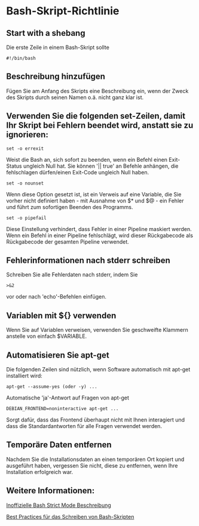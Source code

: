 # Bash-Skript-Richtlinie

## Start with a shebang
Die erste Zeile in einem Bash-Skript sollte

    #!/bin/bash

## Beschreibung hinzufügen
Fügen Sie am Anfang des Skripts eine Beschreibung ein, wenn der Zweck des Skripts durch seinen Namen o.ä. nicht ganz klar ist.

## Verwenden Sie die folgenden set-Zeilen, damit Ihr Skript bei Fehlern beendet wird, anstatt sie zu ignorieren:

    set -o errexit
Weist die Bash an, sich sofort zu beenden, wenn ein Befehl einen Exit-Status ungleich Null hat. Sie können '|| true' an Befehle anhängen, die fehlschlagen dürfen/einen Exit-Code ungleich Null haben.

    set -o nounset
Wenn diese Option gesetzt ist, ist ein Verweis auf eine Variable, die Sie vorher nicht definiert haben - mit Ausnahme von $* und $@ - ein Fehler und führt zum sofortigen Beenden des Programms.

    set -o pipefail
Diese Einstellung verhindert, dass Fehler in einer Pipeline maskiert werden. Wenn ein Befehl in einer Pipeline fehlschlägt, wird dieser Rückgabecode als Rückgabecode der gesamten Pipeline verwendet.

## Fehlerinformationen nach stderr schreiben
Schreiben Sie alle Fehlerdaten nach stderr, indem Sie

    >&2
vor oder nach 'echo'-Befehlen einfügen.

## Variablen mit ${} verwenden
Wenn Sie auf Variablen verweisen, verwenden Sie geschweifte Klammern anstelle von einfach $VARIABLE.

## Automatisieren Sie apt-get
Die folgenden Zeilen sind nützlich, wenn Software automatisch mit apt-get installiert wird:

    apt-get --assume-yes (oder -y) ...
Automatische 'ja'-Antwort auf Fragen von apt-get

    DEBIAN_FRONTEND=noninteractive apt-get ...
Sorgt dafür, dass das Frontend überhaupt nicht mit Ihnen interagiert und dass die Standardantworten für alle Fragen verwendet werden.

## Temporäre Daten entfernen
Nachdem Sie die Installationsdaten an einen temporären Ort kopiert und ausgeführt haben, vergessen Sie nicht, diese zu entfernen, wenn Ihre Installation erfolgreich war.

## Weitere Informationen:

[Inoffizielle Bash Strict Mode Beschreibung](http://redsymbol.net/articles/unofficial-bash-strict-mode/)

[Best Practices für das Schreiben von Bash-Skripten](http://kvz.io/blog/2013/11/21/bash-best-practices/)
